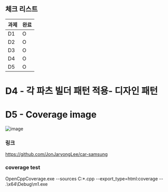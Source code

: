 ## 체크 리스트
|과제|완료|
|---|---|
|D1|O|
|D2|O|
|D3|O|
|D4|O|
|D5|O|

# D4 - 각 파츠 빌더 패턴 적용- 디자인 패턴

# D5 - Coverage image 
![image](https://github.com/user-attachments/assets/3159a231-27be-405c-9279-4bc2b5d64672)

### 링크
https://github.com/JonJaryongLee/car-samsung

### coverage test
OpenCppCoverage.exe --sources C:*.cpp --export_type=html:coverage -- .\x64\Debug\m1.exe
